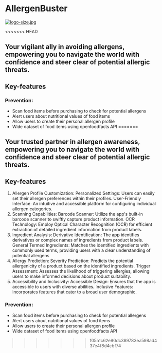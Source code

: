 # AllergenBuster

[![logo-size.jpg](https://i.postimg.cc/fTMF2MTj/logo-size.jpg)](https://postimg.cc/JtdPtVXG)

<<<<<<< HEAD
## Your vigilant ally in avoiding allergens, empowering you to navigate the world with confidence and steer clear of potential allergic threats.

## Key-features

### Prevention:

- Scan food items before purchasing to check for potential allergens
- Alert users about nutritional values of food items
- Allow users to create their personal allergen profile
- Wide dataset of food items using openfoodfacts API
=======
## Your trusted partner in allergen awareness, empowering you to navigate the world with confidence and steer clear of potential allergic threats.

## Key-features
1. Allergen Profile Customization:
Personalized Settings: Users can easily set their allergen preferences within their profiles.
User-Friendly Interface: An intuitive and accessible platform for configuring individual allergen categories.
2. Scanning Capabilities:
Barcode Scanner: Utilize the app's built-in barcode scanner to swiftly capture product information.
OCR Technology: Employ Optical Character Recognition (OCR) for efficient extraction of detailed ingredient information from product labels.
3. Ingredient Analysis:
Derivative Identification: The app identifies derivatives or complex names of ingredients from product labels.
General Termed Ingredients: Matches the identified ingredients with commonly used terms, providing users with a clear understanding of potential allergens.
4. Allergy Prediction:
Severity Prediction: Predicts the potential allergenicity of a product based on the identified ingredients.
Trigger Assessment: Assesses the likelihood of triggering allergies, allowing users to make informed decisions about product suitability.
5. Accessibility and Inclusivity:
Accessible Design: Ensures that the app is accessible to users with diverse abilities.
Inclusive Features: Incorporates features that cater to a broad user demographic.



### Prevention:

* Scan food items before purchasing to check for potential allergens
* Alert users about nutritional values of food items
* Allow users to create their personal allergen profile 
* Wide dataset of food items using openfoodfacts API
>>>>>>> f05a1c62e80dc389783ea598ad437e4f8d4cbf74
